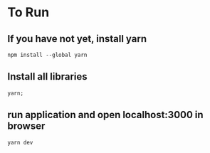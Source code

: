# To Run

## If you have not yet, install yarn

```node
npm install --global yarn
```

## Install all libraries

```node
yarn;
```

## run application and open localhost:3000 in browser

```node
yarn dev
```
